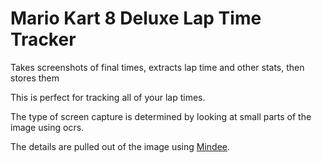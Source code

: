 # Mario Kart 8 Deluxe Lap Time Tracker
Takes screenshots of final times, extracts lap time and other stats, then stores them

This is perfect for tracking all of your lap times.

The type of screen capture is determined by looking at small parts of the image using ocrs.

The details are pulled out of the image using [Mindee](https://platform.mindee.com/).